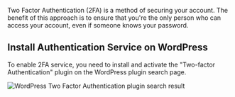 Two Factor Authentication (2FA) is a method of securing your account. The benefit of this approach is to ensure that you're the only person who can access your account, even if someone knows your password.

## Install Authentication Service on WordPress

To enable 2FA service, you need to install and activate the "Two-factor Authentication" plugin on the WordPress plugin search page.

![WordPress Two Factor Authentication plugin search result](https://raw.githubusercontent.com/HKSSY/katacoda-scenarios/main/wordpresssecurity/wordpressTest/image/wordpress_2fa_search_page.png)
